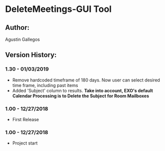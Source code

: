 ﻿# DeleteMeetings-GUI Tool  

## Author:  
Agustin Gallegos  

## Version History:
### 1.30 - 01/03/2019
 - Remove hardcoded timeframe of 180 days. Now user can select desired time frame, including past items
 - Added 'Subject' column to results. **Take into account, EXO's default Calendar Processing is to Delete the Subject for Room Mailboxes**
### 1.00 - 12/27/2018
 - First Release
### 1.00 - 12/27/2018
 - Project start